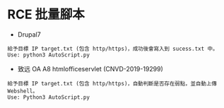 # RCE 批量腳本
- Drupal7
```
給予目標 IP target.txt (包含 http/https)，成功後會寫入到 sucess.txt 中。
Use: python3 AutoScript.py
```
- 致远 OA A8 htmlofficeservlet (CNVD-2019-19299)
```
給予目標 IP target.txt (包含 http/https)，自動判斷是否存在弱點，並自動上傳 Webshell。
Use: Python3 AutoScript.py
```
